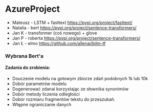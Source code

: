 # AzureProject
 
* Mateusz - LSTM + fasttext https://pypi.org/project/fasttext/
* Natalia - bert https://pypi.org/project/sentence-transformers/
* Jan K - transformer (coś nowego) + glove
* Jan P - roberta https://pypi.org/project/sentence-transformers/
* Jan Ł - elmo https://github.com/allenai/bilm-tf

### Wybrana Bert'a

#### Zadania do zrobienia:

* Douczenie modelu na gotowym zbiorze zdań podobnych 1k lub 10k
* Dobór parametrów modelu 
* Dogenerować zdanai korzystając ze słownika synonimów
* Dobór metody liczenia odległości
* Dobór rozmiaru fragmentów tekstu do przeszukań.
* Wtępne ograniczanie danych
